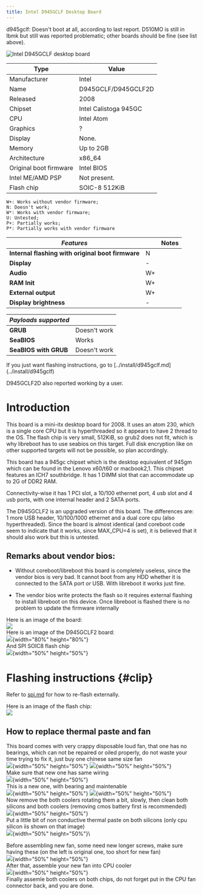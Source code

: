 ```yaml
---
title: Intel D945GCLF Desktop Board 
---
```


d945gclf: Doesn't boot at all, according to last report. D510MO is still in
lbmk but still was reported problematic; other boards should be fine (see list
above).

![Intel D945GCLF desktop board](https://av.libreboot.org/d945gclf/d945gclf.jpg)

| Type                   | Value                 |
| -                      | -                     |
| Manufacturer           | Intel                 |
| Name                   | D945GCLF/D945GCLF2D   |
| Released               | 2008                  |
| Chipset                | Intel Calistoga 945GC |
| CPU                    | Intel Atom            |
| Graphics               | ?                     |
| Display                | None.                 |
| Memory                 | Up to 2GB             |
| Architecture           | x86_64                |
| Original boot firmware | Intel BIOS            |
| Intel ME/AMD PSP       | Not present.          |
| Flash chip             | SOIC-8 512KiB         |

```
W+: Works without vendor firmware; 
N: Doesn't work; 
W*: Works with vendor firmware; 
U: Untested; 
P+: Partially works; 
P*: Partially works with vendor firmware
```

| ***Features*** |                                       | Notes |
|----------------|---------------------------------------|-------|
| **Internal flashing with original boot firmware** | N  |       |
| **Display**                                       | -  |       |
| **Audio**                                         | W+ |       |
| **RAM Init**                                      | W+ |       |
| **External output**                               | W+ |       |
| **Display brightness**                            | -  |       |

| ***Payloads supported***  |              |
|---------------------------|--------------|
| **GRUB**              | Doesn't work |
| **SeaBIOS**               | Works        |
| **SeaBIOS with GRUB** | Doesn't work |
</div>
If you just want flashing instructions, go to
[../install/d945gclf.md](../install/d945gclf)

D945GCLF2D also reported working by a user.

Introduction
============

This board is a mini-itx desktop board for 2008. It uses an atom 230,
which is a single core CPU but it is hyperthreaded so it appears to have
2 thread to the OS. The flash chip is very small, 512KiB, so grub2 does
not fit, which is why libreboot has to use seabios on this target. Full
disk encryption like on other supported targets will not be possible, so
plan accordingly.

This board has a 945gc chipset which is the desktop equivalent of 945gm
which can be found in the Lenovo x60/t60 or macbook2,1. This chipset
features an ICH7 southbridge. It has 1 DIMM slot that can accommodate up
to 2G of DDR2 RAM.

Connectivity-wise it has 1 PCI slot, a 10/100 ethernet port, 4 usb slot
and 4 usb ports, with one internal header and 2 SATA ports.

The D945GCLF2 is an upgraded version of this board. The differences are:
1 more USB header, 10/100/1000 ethernet and a dual core cpu (also
hyperthreaded). Since the board is almost identical (and coreboot code
seem to indicate that it works, since MAX\_CPU=4 is set), it is believed
that it should also work but this is untested.

Remarks about vendor bios:
--------------------------

-   Without coreboot/libreboot this board is completely useless, since the
    vendor bios is very bad. It cannot boot from any HDD whether it is
    connected to the SATA port or USB. With libreboot it works just
    fine.

-   The vendor bios write protects the flash so it requires external
    flashing to install libreboot on this device. Once libreboot is
    flashed there is no problem to update the firmware internally

Here is an image of the board:\
![](https://av.libreboot.org/d945gclf/d945gclf.jpg)\
Here is an image of the D945GCLF2 board:\
![](https://av.libreboot.org/d945gclf/20160923_141521.jpg){width="80%" height="80%"}\
And SPI SOIC8 flash chip\
![](https://av.libreboot.org/d945gclf/20160923_141550.jpg){width="50%" height="50%"}

Flashing instructions {#clip}
=====================

Refer to [spi.md](spi) for how to re-flash externally.

Here is an image of the flash chip:\
![](https://av.libreboot.org/d945gclf/d945gclf_spi.jpg)

How to replace thermal paste and fan
------------------------------------

This board comes with very crappy disposable loud fan, that one has no
bearings, which can not be repaired or oiled properly, do not waste your
time trying to fix it, just buy one chinese same size fan\
![](https://av.libreboot.org/d945gclf/20160923_141620.jpg){width="50%" height="50%"}
![](https://av.libreboot.org/d945gclf/20160923_141614.jpg){width="50%" height="50%"}\
Make sure that new one has same wiring\
![](https://av.libreboot.org/d945gclf/20160923_142618.jpg){width="50%" height="50%"}\
This is a new one, with bearing and maintenable\
![](https://av.libreboot.org/d945gclf/20160923_141738.jpg){width="50%" height="50%"}
![](https://av.libreboot.org/d945gclf/20160923_141814.jpg){width="50%" height="50%"}\
Now remove the both coolers rotating them a bit, slowly, then clean both
silicons and both coolers (removing cmos battery first is recommended)\
![](https://av.libreboot.org/d945gclf/20160923_141601.jpg){width="50%" height="50%"}\
Put a little bit of non conductive thermal paste on both silicons (only
cpu silicon iis shown on that image)\
![](https://av.libreboot.org/d945gclf/20160923_142031.jpg){width="50%" height="50%"}\

Before assembling new fan, some need new longer screws, make sure having
these (on the left is original one, too short for new fan)\
![](https://av.libreboot.org/d945gclf/20160923_141659.jpg){width="50%" height="50%"}\
After that, assemble your new fan into CPU cooler\
![](https://av.libreboot.org/d945gclf/20160923_141635.jpg){width="50%" height="50%"}\
Finally assemle both coolers on both chips, do not forget put in the CPU
fan connector back, and you are done.
